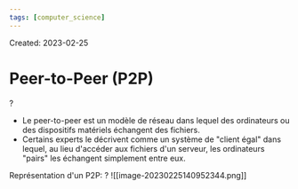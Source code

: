 ```yaml
---
tags: [computer_science] 
---
```

Created: 2023-02-25

# Peer-to-Peer (P2P)
?
- Le peer-to-peer est un modèle de réseau dans lequel des ordinateurs ou des dispositifs matériels échangent des fichiers.
- Certains experts le décrivent comme un système de "client égal" dans lequel, au lieu d'accéder aux fichiers d'un serveur, les ordinateurs "pairs" les échangent simplement entre eux.
<!--SR:!2023-03-10,3,250-->

Représentation d'un P2P:
?
![[image-20230225140952344.png]]
<!--SR:!2023-03-19,9,250-->

